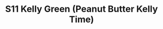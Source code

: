 ---
title: S11 Kelly Green (Peanut Butter Kelly Time)
permalink: "/teams/s11-kelly-green"
teamslug: s11-kelly-green
members:
- Chris Chernicki - Captain
- Marvin Washington - QB
- Sequoia Howell
- Matt Nix
- Adam Pulver
- Raul Reyes-Patton
- Gustavo Robles
- Ryan Shealy
- Peter Sima
- Sam Smallwood
- Aras Troy
- 'Sean Wilkerson '
- Scott Williams
- ''
teamid: 944
name: S11 Kelly Green
color: Peanut Butter Kelly Time
division: ''
---
